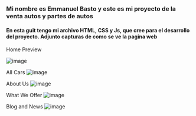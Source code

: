 ### Mi nombre es Emmanuel Basto y este es mi proyecto de la venta autos y partes de autos
#### En esta guit tengo mi archivo HTML, CSS y Js, que cree para el desarrollo del proyecto. Adjunto capturas de como se ve la pagina web

Home Preview

![image](https://github.com/user-attachments/assets/0282e9ae-d8ea-4dc5-a2e3-e80cec9fb636)

All Cars
![image](https://github.com/user-attachments/assets/c0648929-e346-4356-a316-962a6c0367d5)

About Us
![image](https://github.com/user-attachments/assets/4bb24473-3cb4-4c90-bce7-daebcfea2deb)

What We Offer
![image](https://github.com/user-attachments/assets/fe7b2e62-656c-4316-ba19-e3c5e06b229f)

Blog and News
![image](https://github.com/user-attachments/assets/298e29d5-138f-476b-aeef-8b4536610334)
